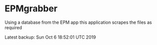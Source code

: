 # EPMgrabber
Using a database from the EPM app this application scrapes the files as required


Latest backup: Sun Oct 6 18:52:01 UTC 2019
